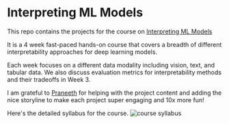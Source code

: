 # Interpreting ML Models

This repo contains the projects for the course on [Interpreting ML Models](https://corise.com/course/interpreting-machine-learning-models?utm_source=nazneen)

It is a 4 week fast-paced hands-on course that covers a breadth of different interpretability approaches for deep learning models. 

Each week focuses on a different data modality including vision, text, and tabular data. We also discuss evaluation metrics for interpretability methods and their tradeoffs in Week 3.

I am grateful to [Praneeth](https://github.com/praneethd7) for helping with the project content and adding the nice storyline to make each project super engaging and 10x more fun! 

Here's the detailed syllabus for the course.
![course syllabus](/assets/images/syllabus.png)
